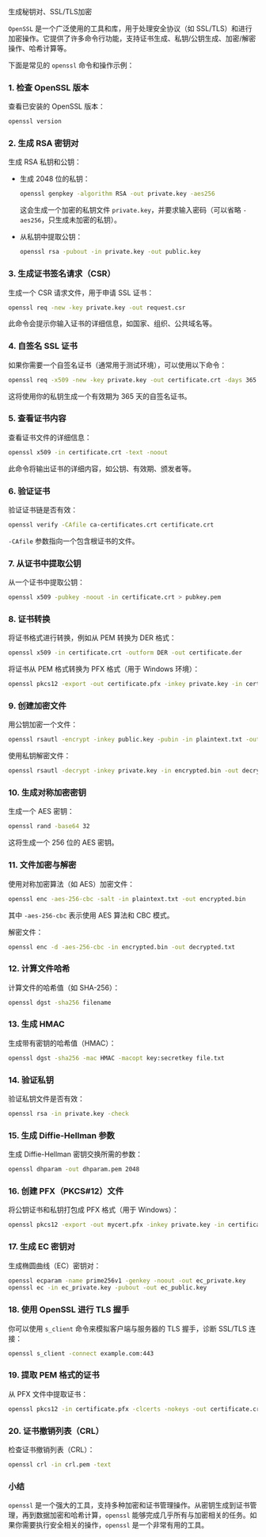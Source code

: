 

生成秘钥对、SSL/TLS加密

`OpenSSL` 是一个广泛使用的工具和库，用于处理安全协议（如 SSL/TLS）和进行加密操作。它提供了许多命令行功能，支持证书生成、私钥/公钥生成、加密/解密操作、哈希计算等。

下面是常见的 `openssl` 命令和操作示例：

### 1. **检查 OpenSSL 版本**
查看已安装的 OpenSSL 版本：
```bash
openssl version
```

### 2. **生成 RSA 密钥对**
生成 RSA 私钥和公钥：
- 生成 2048 位的私钥：
  ```bash
  openssl genpkey -algorithm RSA -out private.key -aes256
  ```
  这会生成一个加密的私钥文件 `private.key`，并要求输入密码（可以省略 `-aes256`，只生成未加密的私钥）。

- 从私钥中提取公钥：
  ```bash
  openssl rsa -pubout -in private.key -out public.key
  ```

### 3. **生成证书签名请求（CSR）**
生成一个 CSR 请求文件，用于申请 SSL 证书：
```bash
openssl req -new -key private.key -out request.csr
```
此命令会提示你输入证书的详细信息，如国家、组织、公共域名等。

### 4. **自签名 SSL 证书**
如果你需要一个自签名证书（通常用于测试环境），可以使用以下命令：
```bash
openssl req -x509 -new -key private.key -out certificate.crt -days 365
```
这将使用你的私钥生成一个有效期为 365 天的自签名证书。

### 5. **查看证书内容**
查看证书文件的详细信息：
```bash
openssl x509 -in certificate.crt -text -noout
```
此命令将输出证书的详细内容，如公钥、有效期、颁发者等。

### 6. **验证证书**
验证证书链是否有效：
```bash
openssl verify -CAfile ca-certificates.crt certificate.crt
```
`-CAfile` 参数指向一个包含根证书的文件。

### 7. **从证书中提取公钥**
从一个证书中提取公钥：
```bash
openssl x509 -pubkey -noout -in certificate.crt > pubkey.pem
```

### 8. **证书转换**
将证书格式进行转换，例如从 PEM 转换为 DER 格式：
```bash
openssl x509 -in certificate.crt -outform DER -out certificate.der
```

将证书从 PEM 格式转换为 PFX 格式（用于 Windows 环境）：
```bash
openssl pkcs12 -export -out certificate.pfx -inkey private.key -in certificate.crt
```

### 9. **创建加密文件**
用公钥加密一个文件：
```bash
openssl rsautl -encrypt -inkey public.key -pubin -in plaintext.txt -out encrypted.bin
```

使用私钥解密文件：
```bash
openssl rsautl -decrypt -inkey private.key -in encrypted.bin -out decrypted.txt
```

### 10. **生成对称加密密钥**
生成一个 AES 密钥：
```bash
openssl rand -base64 32
```
这将生成一个 256 位的 AES 密钥。

### 11. **文件加密与解密**
使用对称加密算法（如 AES）加密文件：
```bash
openssl enc -aes-256-cbc -salt -in plaintext.txt -out encrypted.bin
```
其中 `-aes-256-cbc` 表示使用 AES 算法和 CBC 模式。

解密文件：
```bash
openssl enc -d -aes-256-cbc -in encrypted.bin -out decrypted.txt
```

### 12. **计算文件哈希**
计算文件的哈希值（如 SHA-256）：
```bash
openssl dgst -sha256 filename
```

### 13. **生成 HMAC**
生成带有密钥的哈希值（HMAC）：
```bash
openssl dgst -sha256 -mac HMAC -macopt key:secretkey file.txt
```

### 14. **验证私钥**
验证私钥文件是否有效：
```bash
openssl rsa -in private.key -check
```

### 15. **生成 Diffie-Hellman 参数**
生成 Diffie-Hellman 密钥交换所需的参数：
```bash
openssl dhparam -out dhparam.pem 2048
```

### 16. **创建 PFX（PKCS#12）文件**
将公钥证书和私钥打包成 PFX 格式（用于 Windows）：
```bash
openssl pkcs12 -export -out mycert.pfx -inkey private.key -in certificate.crt -certfile CA.crt
```

### 17. **生成 EC 密钥对**
生成椭圆曲线（EC）密钥对：
```bash
openssl ecparam -name prime256v1 -genkey -noout -out ec_private.key
openssl ec -in ec_private.key -pubout -out ec_public.key
```

### 18. **使用 OpenSSL 进行 TLS 握手**
你可以使用 `s_client` 命令来模拟客户端与服务器的 TLS 握手，诊断 SSL/TLS 连接：
```bash
openssl s_client -connect example.com:443
```

### 19. **提取 PEM 格式的证书**
从 PFX 文件中提取证书：
```bash
openssl pkcs12 -in certificate.pfx -clcerts -nokeys -out certificate.crt
```

### 20. **证书撤销列表（CRL）**
检查证书撤销列表（CRL）：
```bash
openssl crl -in crl.pem -text
```

### 小结

`openssl` 是一个强大的工具，支持多种加密和证书管理操作。从密钥生成到证书管理，再到数据加密和哈希计算，`openssl` 能够完成几乎所有与加密相关的任务。如果你需要执行安全相关的操作，`openssl` 是一个非常有用的工具。

